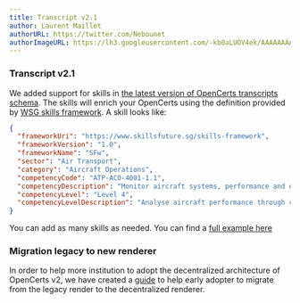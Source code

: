 ```yaml
---
title: Transcript v2.1
author: Laurent Maillet
authorURL: https://twitter.com/Nebounet
authorImageURL: https://lh3.googleusercontent.com/-kb0aLUOV4ek/AAAAAAAAAAI/AAAAAAAAAAA/AKF05nAdhdRMUzxqvrX-aSDCkiILApv-pQ.CMID/s192-c/photo.jpg
---
```


### Transcript v2.1

We added support for skills in [the latest version of OpenCerts transcripts schema](https://schema.opencerts.io/transcripts/2.1). The skills will enrich your OpenCerts using the definition provided by [WSG skills framework](https://www.skillsfuture.gov.sg/skills-framework). A skill looks like:

```json
{
  "frameworkUri": "https://www.skillsfuture.sg/skills-framework",
  "frameworkVersion": "1.0",
  "frameworkName": "SFw",
  "sector": "Air Transport",
  "category": "Aircraft Operations",
  "competencyCode": "ATP-ACO-4001-1.1",
  "competencyDescription": "Monitor aircraft systems, performance and external environments as well as comply with Air Traffic Control (ATC) instructions and en route navigation requirements to ensure safe and optimal flight conditions",
  "competencyLevel": "Level 4",
  "competencyLevelDescription": "Analyse aircraft performance through close monitoring of flight decks to ensure optimal flight conditions during cruise"
}
```

You can add as many skills as needed. You can find a [full example here](https://raw.githubusercontent.com/OpenCerts/open-certificate/master/schema/transcripts/2.1/example.json)

### Migration legacy to new renderer

In order to help more institution to adopt the decentralized architecture of OpenCerts v2, we have created a [guide](/docs/migrations/migrate_renderer) to help early adopter to migrate from the legacy render to the decentralized renderer.
